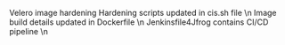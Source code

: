 Velero image hardening
Hardening scripts updated in cis.sh file \n
Image build details updated in Dockerfile \n
Jenkinsfile4Jfrog contains CI/CD pipeline \n
